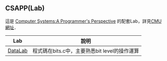 ## CSAPP(Lab)
這是 [Computer Systems:A Programmer's Perspective](https://www.amazon.com/Computer-Systems-Programmers-Perspective-3rd/dp/013409266X) 的配套Lab，詳見[CMU網址](http://csapp.cs.cmu.edu/3e/labs.html)．  

| Lab | 說明 |  
| :-------: | :--------: |  
| [DataLab](./datalab-handout/) | 程式碼在bits.c中，主要熟悉bit level的操作運算 |

